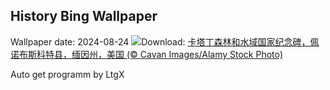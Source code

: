 ## History Bing Wallpaper
Wallpaper date: 2024-08-24
![](https://www.bing.com/th?id=OHR.KatahdinWoods_ZH-CN0748954905_UHD.jpg&w=1000)Download: [卡塔丁森林和水域国家纪念碑，佩诺布斯科特县，缅因州，美国 (© Cavan Images/Alamy Stock Photo)](https://www.bing.com/th?id=OHR.KatahdinWoods_ZH-CN0748954905_UHD.jpg)

Auto get programm by LtgX
